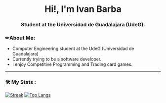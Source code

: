 <h1 align="center">Hi!, I'm Ivan Barba</h1>
<h3 align="center">Student at the Universidad de Guadalajara (UdeG). 
<h3> ✏About Me: </h3> 
<ul>
  <li>Computer Engineering student at the UdeG (Universidad de Guadalajara)</li>
  <li>Currently trying to be a software developer.</li>
  <li>I enjoy Competitive Programming and Trading card games.</li>
</ul>
  

---
### 🛠 My Stats :
[![Streak](https://github-readme-streak-stats.herokuapp.com?user=ivanbm18&theme=highcontrast&hide_border=true&mode=weekly&type=png)](https://git.io/streak-stats)
[![Top Langs](https://github-readme-stats.vercel.app/api/top-langs/?username=ivanbm18&layout=compact&theme=highcontrast&hide_border=true&)](https://github.com/anuraghazra/github-readme-stats)
